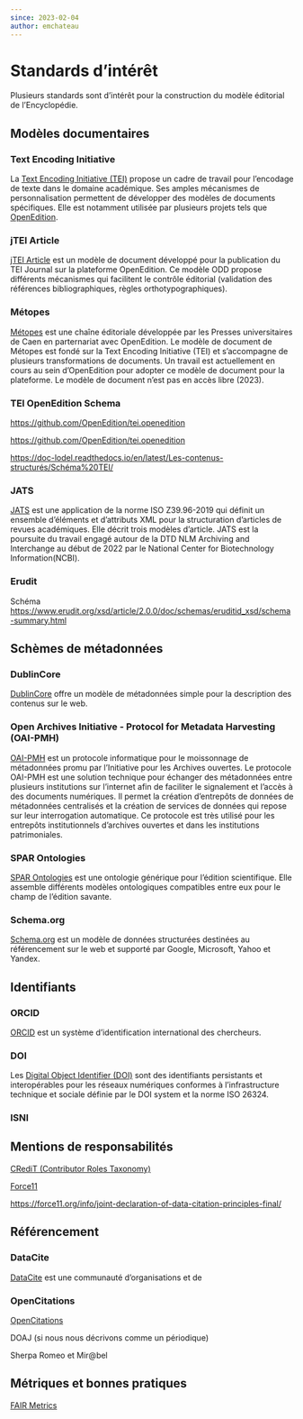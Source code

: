 ```yaml
---
since: 2023-02-04
author: emchateau
---
```

# Standards d’intérêt

Plusieurs standards sont d’intérêt pour la construction du modèle éditorial de l’Encyclopédie.

## Modèles documentaires

### Text Encoding Initiative

La [Text Encoding Initiative (TEI)](https://tei-c.org) propose un cadre de travail pour l’encodage de texte dans le domaine académique. Ses amples mécanismes de personnalisation permettent de développer des modèles de documents spécifiques. Elle est notamment utilisée par plusieurs projets tels que [OpenEdition](https://www.openedition.org).

### jTEI Article

[jTEI Article](https://tei-c.org/guidelines/customization/jtei/) est un modèle de document développé pour la publication du TEI Journal sur la plateforme OpenEdition. Ce modèle ODD propose différents mécanismes qui facilitent le contrôle éditorial (validation des références bibliographiques, règles orthotypographiques).

### Métopes

[Métopes](http://www.metopes.fr/index.html) est une chaîne éditoriale développée par les Presses universitaires de Caen en parternariat avec OpenEdition. Le modèle de document de Métopes est fondé sur la Text Encoding Initiative (TEI) et s’accompagne de plusieurs transformations de documents. Un travail est actuellement en cours au sein d’OpenEdition pour adopter ce modèle de document pour la plateforme. Le modèle de document n’est pas en accès libre (2023).

### TEI OpenEdition Schema

https://github.com/OpenEdition/tei.openedition

https://github.com/OpenEdition/tei.openedition

<https://doc-lodel.readthedocs.io/en/latest/Les-contenus-structurés/Schéma%20TEI/>

### JATS

[JATS](https://jats.nlm.nih.gov) est une application de la norme ISO Z39.96-2019 qui définit un ensemble d’éléments et d’attributs XML pour la structuration d’articles de revues académiques. Elle décrit trois modèles d’article. JATS est la poursuite du travail engagé autour de la DTD NLM Archiving and Interchange au début de 2022 par le National Center for Biotechnology Information(NCBI).

### Erudit

Schéma https://www.erudit.org/xsd/article/2.0.0/doc/schemas/eruditid_xsd/schema-summary.html

## Schèmes de métadonnées

### DublinCore

[DublinCore](http://dublincore.org) offre un modèle de métadonnées simple pour la description des contenus sur le web.

### Open Archives Initiative - Protocol for Metadata Harvesting (OAI-PMH)

[OAI-PMH](http://www.openarchives.org) est un protocole informatique pour le moissonnage de métadonnées promu par l’Initiative pour les Archives ouvertes. Le protocole OAI-PMH est une solution technique pour échanger des métadonnées entre plusieurs institutions sur l’internet afin de faciliter le signalement et l’accès à des documents numériques. Il permet la création d’entrepôts de données de métadonnées centralisés et la création de services de données qui repose sur leur interrogation automatique. Ce protocole est très utilisé pour les entrepôts institutionnels d’archives ouvertes et dans les institutions patrimoniales.

### SPAR Ontologies

[SPAR Ontologies](http://www.sparontologies.net) est une ontologie générique pour l’édition scientifique. Elle assemble différents modèles ontologiques compatibles entre eux pour le champ de l’édition savante.

### Schema.org

[Schema.org](https://schema.org) est un modèle de données structurées destinées au référencement sur le web et supporté par Google, Microsoft, Yahoo et Yandex.

## Identifiants

### ORCID

[ORCID](https://orcid.org) est un système d’identification international des chercheurs.

### DOI

Les [Digital Object Identifier (DOI)](https://www.doi.org) sont des identifiants persistants et interopérables pour les réseaux numériques conformes à l’infrastructure technique et sociale définie par le  DOI system et la norme ISO 26324.

### ISNI

## Mentions de responsabilités

[CRediT (Contributor Roles Taxonomy)](https://credit.niso.org)

[Force11](https://force11.org)

https://force11.org/info/joint-declaration-of-data-citation-principles-final/

## Référencement

### DataCite

[DataCite](https://datacite.org) est une communauté d’organisations et de 

### OpenCitations

[OpenCitations](https://opencitations.net)

DOAJ (si nous nous décrivons comme un périodique)

Sherpa Romeo et Mir@bel

## Métriques et bonnes pratiques

[FAIR Metrics](https://github.com/FAIRMetrics/Metrics)
